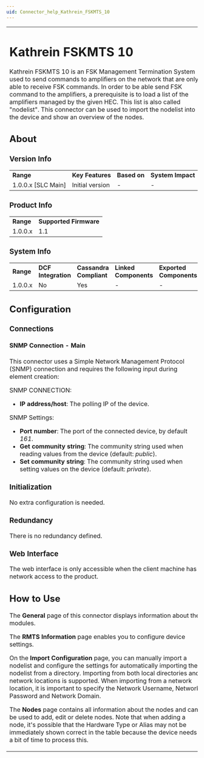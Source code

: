 ```yaml
---
uid: Connector_help_Kathrein_FSKMTS_10
---
```


<table>
<colgroup>
<col style="width: 100%" />
</colgroup>
<tbody>
<tr class="odd">
<td><h1 id="kathrein-fskmts-10">Kathrein FSKMTS 10</h1>
<p>Kathrein FSKMTS 10 is an FSK Management Termination System used to send commands to amplifiers on the network that are only able to receive FSK commands. In order to be able send FSK command to the amplifiers, a prerequisite is to load a list of the amplifiers managed by the given HEC. This list is also called "nodelist". This connector can be used to import the nodelist into the device and show an overview of the nodes.</p>
<h2 id="about">About</h2>
<h3 id="version-info">Version Info</h3>
<table>
<tbody>
<tr class="odd">
<td><strong>Range</strong></td>
<td><strong>Key Features</strong></td>
<td><strong>Based on</strong></td>
<td><strong>System Impact</strong></td>
</tr>
<tr class="even">
<td>1.0.0.x [SLC Main]</td>
<td>Initial version</td>
<td>-</td>
<td>-</td>
</tr>
</tbody>
</table>
<h3 id="product-info">Product Info</h3>
<table>
<tbody>
<tr class="odd">
<td><strong>Range</strong></td>
<td><strong>Supported Firmware</strong></td>
</tr>
<tr class="even">
<td>1.0.0.x</td>
<td>1.1</td>
</tr>
</tbody>
</table>
<h3 id="system-info">System Info</h3>
<table>
<tbody>
<tr class="odd">
<td><strong>Range</strong></td>
<td><strong>DCF Integration</strong></td>
<td><strong>Cassandra Compliant</strong></td>
<td><strong>Linked Components</strong></td>
<td><strong>Exported Components</strong></td>
</tr>
<tr class="even">
<td>1.0.0.x</td>
<td>No</td>
<td>Yes</td>
<td>-</td>
<td>-</td>
</tr>
</tbody>
</table>
<h2 id="configuration">Configuration</h2>
<h3 id="connections">Connections</h3>
<h4 id="snmp-connection---main">SNMP Connection - Main</h4>
<p>This connector uses a Simple Network Management Protocol (SNMP) connection and requires the following input during element creation:</p>
<p>SNMP CONNECTION:</p>
<ul>
<li><strong>IP address/host</strong>: The polling IP of the device.</li>
</ul>
<p>SNMP Settings:</p>
<ul>
<li><strong>Port number</strong>: The port of the connected device, by default <em>161</em>.</li>
<li><strong>Get community string</strong>: The community string used when reading values from the device (default: <em>public</em>).</li>
<li><strong>Set community string</strong>: The community string used when setting values on the device (default: <em>private</em>).</li>
</ul>
<h3 id="initialization">Initialization</h3>
<p>No extra configuration is needed.</p>
<h3 id="redundancy">Redundancy</h3>
<p>There is no redundancy defined.</p>
<h3 id="web-interface">Web Interface</h3>
<p>The web interface is only accessible when the client machine has network access to the product.</p>
<h2 id="how-to-use">How to Use</h2>
<p>The <strong>General</strong> page of this connector displays information about the modules.</p>
<p>The <strong>RMTS Information</strong> page enables you to configure device settings.</p>
<p>On the <strong>Import Configuration</strong> page, you can manually import a nodelist and configure the settings for automatically importing the nodelist from a directory. Importing from both local directories and network locations is supported. When importing from a network location, it is important to specify the Network Username, Network Password and Network Domain.</p>
<p>The <strong>Nodes</strong> page contains all information about the nodes and can be used to add, edit or delete nodes. Note that when adding a node, it's possible that the Hardware Type or Alias may not be immediately shown correct in the table because the device needs a bit of time to process this.</p></td>
</tr>
</tbody>
</table>
